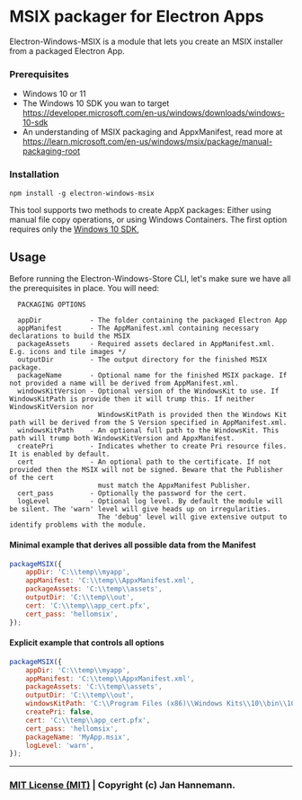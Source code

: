 # MSIX packager for Electron Apps


Electron-Windows-MSIX is a module that lets you create an MSIX installer from a packaged Electron App.


### Prerequisites
 * Windows 10 or 11
 * The Windows 10 SDK you wan to target https://developer.microsoft.com/en-us/windows/downloads/windows-10-sdk
 * An understanding of MSIX packaging and AppxManifest, read more at https://learn.microsoft.com/en-us/windows/msix/package/manual-packaging-root

### Installation

```
npm install -g electron-windows-msix
```

This tool supports two methods to create AppX packages: Either using manual file copy operations, or using Windows Containers. The first option requires only the [Windows 10 SDK](https://developer.microsoft.com/en-us/windows/downloads/windows-10-sdk),

## Usage
Before running the Electron-Windows-Store CLI, let's make sure we have all the prerequisites in place. You will need:

```
  PACKAGING OPTIONS

  appDir            - The folder containing the packaged Electron App
  appManifest       - The AppManifest.xml containing necessary declarations to build the MSIX
  packageAssets     - Required assets declared in AppManifest.xml. E.g. icons and tile images */
  outputDir         - The output directory for the finished MSIX package.
  packageName       - Optional name for the finished MSIX package. If not provided a name will be derived from AppManifest.xml.
  windowsKitVersion - Optional version of the WindowsKit to use. If WindowsKitPath is provide then it will trump this. If neither WindowsKitVersion nor
                      WindowsKitPath is provided then the Windows Kit path will be derived from the S Version specified in AppManifest.xml.
  windowsKitPath    - An optional full path to the WindowsKit. This path will trump both WindowsKitVersion and AppxManifest.
  createPri         - Indicates whether to create Pri resource files. It is enabled by default.
  cert              - An optional path to the certificate. If not provided then the MSIX will not be signed. Beware that the Publisher of the cert
                      must match the AppxManifest Publisher.
  cert_pass         - Optionally the password for the cert.
  logLevel          - Optional log level. By default the module will be silent. The 'warn' level will give heads up on irregularities.
                      The 'debug' level will give extensive output to identify problems with the module.
```

#### Minimal example that derives all possible data from the Manifest
```js
packageMSIX({
    appDir: 'C:\\temp\\myapp',
    appManifest: 'C:\\temp\\AppxManifest.xml',
    packageAssets: 'C:\\temp\\assets',
    outputDir: 'C:\\temp\\out',
    cert: 'C:\\temp\\app_cert.pfx',
    cert_pass: 'hellomsix',
});
```

#### Explicit example that controls all options
```js
packageMSIX({
    appDir: 'C:\\temp\\myapp',
    appManifest: 'C:\\temp\\AppxManifest.xml',
    packageAssets: 'C:\\temp\\assets',
    outputDir: 'C:\\temp\\out',
    windowsKitPath: 'C:\\Program Files (x86)\\Windows Kits\\10\\bin\\10.0.17763.0\\x64',
    createPri: false,
    cert: 'C:\\temp\\app_cert.pfx',
    cert_pass: 'hellomsix',
    packageName: 'MyApp.msix',
    logLevel: 'warn',
});
```

----
### [MIT License (MIT)](LICENSE) | Copyright (c) Jan Hannemann.
